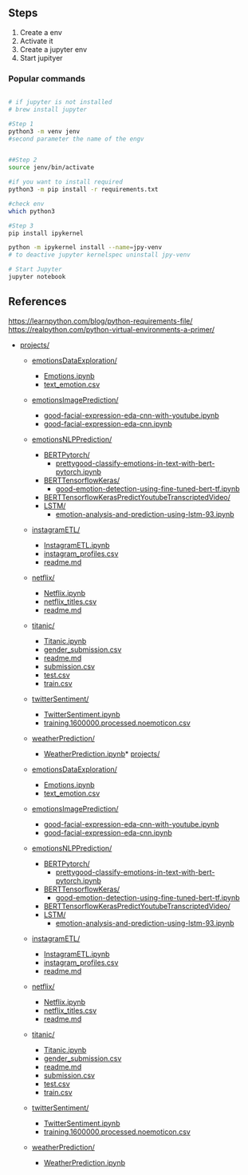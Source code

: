 

## Steps

1. Create a env
2. Activate it
3. Create a jupyter env
4. Start jupityer

### Popular commands

```bash

# if jupyter is not installed
# brew install jupyter

#Step 1
python3 -m venv jenv
#second parameter the name of the engv


##Step 2
source jenv/bin/activate

#if you want to install required 
python3 -m pip install -r requirements.txt

#check env
which python3

#Step 3
pip install ipykernel

python -m ipykernel install --name=jpy-venv
# to deactive jupyter kernelspec uninstall jpy-venv

# Start Jupyter
jupyter notebook

```


## References

https://learnpython.com/blog/python-requirements-file/
https://realpython.com/python-virtual-environments-a-primer/



* [projects/](./projects)
  * [emotionsDataExploration/](./projects/emotionsDataExploration)
    * [Emotions.ipynb](./projects/emotionsDataExploration/Emotions.ipynb)
    * [text_emotion.csv](./projects/emotionsDataExploration/text_emotion.csv)
  * [emotionsImagePrediction/](./projects/emotionsImagePrediction)
    * [good-facial-expression-eda-cnn-with-youtube.ipynb](./projects/emotionsImagePrediction/good-facial-expression-eda-cnn-with-youtube.ipynb)
    * [good-facial-expression-eda-cnn.ipynb](./projects/emotionsImagePrediction/good-facial-expression-eda-cnn.ipynb)
  * [emotionsNLPPrediction/](./projects/emotionsNLPPrediction)
    * [BERTPytorch/](./projects/emotionsNLPPrediction/BERTPytorch)
      * [prettygood-classify-emotions-in-text-with-bert-pytorch.ipynb](./projects/emotionsNLPPrediction/BERTPytorch/prettygood-classify-emotions-in-text-with-bert-pytorch.ipynb)
    * [BERTTensorflowKeras/](./projects/emotionsNLPPrediction/BERTTensorflowKeras)
      * [good-emotion-detection-using-fine-tuned-bert-tf.ipynb](./projects/emotionsNLPPrediction/BERTTensorflowKeras/good-emotion-detection-using-fine-tuned-bert-tf.ipynb)
    * [BERTTensorflowKerasPredictYoutubeTranscriptedVideo/](./projects/emotionsNLPPrediction/BERTTensorflowKerasPredictYoutubeTranscriptedVideo)
    * [LSTM/](./projects/emotionsNLPPrediction/LSTM)
      * [emotion-analysis-and-prediction-using-lstm-93.ipynb](./projects/emotionsNLPPrediction/LSTM/emotion-analysis-and-prediction-using-lstm-93.ipynb)
  * [instagramETL/](./projects/instagramETL)
    * [InstagramETL.ipynb](./projects/instagramETL/InstagramETL.ipynb)
    * [instagram_profiles.csv](./projects/instagramETL/instagram_profiles.csv)
    * [readme.md](./projects/instagramETL/readme.md)
  * [netflix/](./projects/netflix)
    * [Netflix.ipynb](./projects/netflix/Netflix.ipynb)
    * [netflix_titles.csv](./projects/netflix/netflix_titles.csv)
    * [readme.md](./projects/netflix/readme.md)
  * [titanic/](./projects/titanic)
    * [Titanic.ipynb](./projects/titanic/Titanic.ipynb)
    * [gender_submission.csv](./projects/titanic/gender_submission.csv)
    * [readme.md](./projects/titanic/readme.md)
    * [submission.csv](./projects/titanic/submission.csv)
    * [test.csv](./projects/titanic/test.csv)
    * [train.csv](./projects/titanic/train.csv)
  * [twitterSentiment/](./projects/twitterSentiment)
    * [TwitterSentiment.ipynb](./projects/twitterSentiment/TwitterSentiment.ipynb)
    * [training.1600000.processed.noemoticon.csv](./projects/twitterSentiment/training.1600000.processed.noemoticon.csv)
  * [weatherPrediction/](./projects/weatherPrediction)
    * [WeatherPrediction.ipynb](./projects/weatherPrediction/WeatherPrediction.ipynb)* [projects/](./projects)

  * [emotionsDataExploration/](./projects/emotionsDataExploration)

    * [Emotions.ipynb](./projects/emotionsDataExploration/Emotions.ipynb)
    * [text_emotion.csv](./projects/emotionsDataExploration/text_emotion.csv)
  * [emotionsImagePrediction/](./projects/emotionsImagePrediction)
    * [good-facial-expression-eda-cnn-with-youtube.ipynb](./projects/emotionsImagePrediction/good-facial-expression-eda-cnn-with-youtube.ipynb)
    * [good-facial-expression-eda-cnn.ipynb](./projects/emotionsImagePrediction/good-facial-expression-eda-cnn.ipynb)
  * [emotionsNLPPrediction/](./projects/emotionsNLPPrediction)
    * [BERTPytorch/](./projects/emotionsNLPPrediction/BERTPytorch)
      * [prettygood-classify-emotions-in-text-with-bert-pytorch.ipynb](./projects/emotionsNLPPrediction/BERTPytorch/prettygood-classify-emotions-in-text-with-bert-pytorch.ipynb)
    * [BERTTensorflowKeras/](./projects/emotionsNLPPrediction/BERTTensorflowKeras)
      * [good-emotion-detection-using-fine-tuned-bert-tf.ipynb](./projects/emotionsNLPPrediction/BERTTensorflowKeras/good-emotion-detection-using-fine-tuned-bert-tf.ipynb)
    * [BERTTensorflowKerasPredictYoutubeTranscriptedVideo/](./projects/emotionsNLPPrediction/BERTTensorflowKerasPredictYoutubeTranscriptedVideo)
    * [LSTM/](./projects/emotionsNLPPrediction/LSTM)
      * [emotion-analysis-and-prediction-using-lstm-93.ipynb](./projects/emotionsNLPPrediction/LSTM/emotion-analysis-and-prediction-using-lstm-93.ipynb)
  * [instagramETL/](./projects/instagramETL)
    * [InstagramETL.ipynb](./projects/instagramETL/InstagramETL.ipynb)
    * [instagram_profiles.csv](./projects/instagramETL/instagram_profiles.csv)
    * [readme.md](./projects/instagramETL/readme.md)
  * [netflix/](./projects/netflix)

    * [Netflix.ipynb](./projects/netflix/Netflix.ipynb)
    * [netflix_titles.csv](./projects/netflix/netflix_titles.csv)
    * [readme.md](./projects/netflix/readme.md)
  * [titanic/](./projects/titanic)

    * [Titanic.ipynb](./projects/titanic/Titanic.ipynb)
    * [gender_submission.csv](./projects/titanic/gender_submission.csv)
    * [readme.md](./projects/titanic/readme.md)
    * [submission.csv](./projects/titanic/submission.csv)
    * [test.csv](./projects/titanic/test.csv)
    * [train.csv](./projects/titanic/train.csv)
  * [twitterSentiment/](./projects/twitterSentiment)

    * [TwitterSentiment.ipynb](./projects/twitterSentiment/TwitterSentiment.ipynb)
    * [training.1600000.processed.noemoticon.csv](./projects/twitterSentiment/training.1600000.processed.noemoticon.csv)
  * [weatherPrediction/](./projects/weatherPrediction)

    * [WeatherPrediction.ipynb](./projects/weatherPrediction/WeatherPrediction.ipynb)
